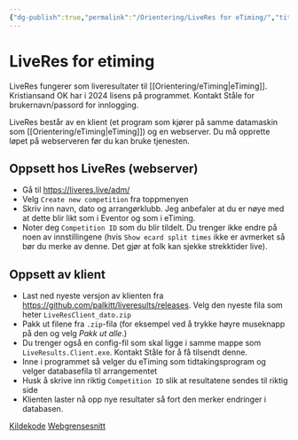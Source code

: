 ```yaml
---
{"dg-publish":true,"permalink":"/Orientering/LiveRes for eTiming/","title":"LiveRes for etiming","tags":["etiming","orientering"]}
---
```



# LiveRes for etiming
LiveRes fungerer som liveresultater til [[Orientering/eTiming\|eTiming]]. Kristiansand OK har i 2024 lisens på programmet. Kontakt Ståle for brukernavn/passord for innlogging.

LiveRes består av en klient (et program som kjører på samme datamaskin som [[Orientering/eTiming\|eTiming]]) og en webserver. Du må opprette løpet på webserveren før du kan bruke tjenesten.

<style> .container {font-family: sans-serif; text-align: center;} .button-wrapper button {z-index: 1;height: 40px; width: 100px; margin: 10px;padding: 5px;} .excalidraw .App-menu_top .buttonList { display: flex;} .excalidraw-wrapper { height: 800px; margin: 50px; position: relative;} :root[dir="ltr"] .excalidraw .layer-ui__wrapper .zen-mode-transition.App-menu_bottom--transition-left {transform: none;} </style><script src="https://cdn.jsdelivr.net/npm/react@17/umd/react.production.min.js"></script><script src="https://cdn.jsdelivr.net/npm/react-dom@17/umd/react-dom.production.min.js"></script><script type="text/javascript" src="https://cdn.jsdelivr.net/npm/@excalidraw/excalidraw@0/dist/excalidraw.production.min.js"></script><div id="liveres_forklaringexcalidraw.md1"></div><script>(function(){const InitialData={"type":"excalidraw","version":2,"source":"https://github.com/zsviczian/obsidian-excalidraw-plugin/releases/tag/2.2.7","elements":[{"type":"rectangle","version":89,"versionNonce":1623460045,"index":"Zx","isDeleted":false,"id":"guMrjmSXz3eFezoUQ8yKj","fillStyle":"hachure","strokeWidth":2,"strokeStyle":"solid","roughness":1,"opacity":100,"angle":0,"x":75.8203125,"y":-299.26239013671875,"strokeColor":"#1e1e1e","backgroundColor":"#f3f0ff","width":280,"height":460,"seed":133021293,"groupIds":[],"frameId":null,"roundness":{"type":3},"boundElements":[{"type":"text","id":"i3QBrYKw"}],"updated":1720551937853,"link":null,"locked":false},{"type":"text","version":77,"versionNonce":1917019949,"index":"Zy","isDeleted":false,"id":"i3QBrYKw","fillStyle":"hachure","strokeWidth":2,"strokeStyle":"solid","roughness":1,"opacity":100,"angle":0,"x":124.45635223388672,"y":-294.26239013671875,"strokeColor":"#1e1e1e","backgroundColor":"#fff9db","width":182.72792053222656,"height":35,"seed":568682701,"groupIds":[],"frameId":null,"roundness":null,"boundElements":[],"updated":1720551937853,"link":null,"locked":false,"fontSize":28,"fontFamily":1,"text":"På Internett","rawText":"På Internett","textAlign":"center","verticalAlign":"top","containerId":"guMrjmSXz3eFezoUQ8yKj","originalText":"På Internett","autoResize":true,"lineHeight":1.25},{"id":"j6Plvtria7RQwDYoBUdu4","type":"rectangle","x":-340,"y":-300,"width":400,"height":460,"angle":0,"strokeColor":"#1e1e1e","backgroundColor":"#fff9db","fillStyle":"hachure","strokeWidth":2,"strokeStyle":"solid","roughness":1,"opacity":100,"groupIds":[],"frameId":null,"index":"Zz","roundness":{"type":3},"seed":1143010755,"version":47,"versionNonce":1116824547,"isDeleted":false,"boundElements":[{"type":"text","id":"dQvakU2U"}],"updated":1720551692782,"link":null,"locked":false},{"id":"dQvakU2U","type":"text","x":-232.39996337890625,"y":-295,"width":184.7999267578125,"height":35,"angle":0,"strokeColor":"#1e1e1e","backgroundColor":"#fff9db","fillStyle":"hachure","strokeWidth":2,"strokeStyle":"solid","roughness":1,"opacity":100,"groupIds":[],"frameId":null,"index":"ZzV","roundness":null,"seed":1276163437,"version":23,"versionNonce":71169869,"isDeleted":false,"boundElements":null,"updated":1720551709447,"link":null,"locked":false,"text":"Lokalt på PC","rawText":"Lokalt på PC","fontSize":28,"fontFamily":1,"textAlign":"center","verticalAlign":"top","containerId":"j6Plvtria7RQwDYoBUdu4","originalText":"Lokalt på PC","autoResize":true,"lineHeight":1.25},{"id":"-2nEBoDht34Y1fxSwzJRc","type":"rectangle","x":-320,"y":20,"width":140,"height":100,"angle":0,"strokeColor":"#2f9e44","backgroundColor":"#ebfbee","fillStyle":"solid","strokeWidth":2,"strokeStyle":"solid","roughness":1,"opacity":100,"groupIds":[],"frameId":null,"index":"a0","roundness":{"type":3},"seed":1926476963,"version":166,"versionNonce":1501568141,"isDeleted":false,"boundElements":[{"type":"text","id":"H1p6jQww"},{"id":"NzBzMGlrcRnMcLALezqXB","type":"arrow"}],"updated":1720551584217,"link":null,"locked":false},{"id":"H1p6jQww","type":"text","x":-283.89996337890625,"y":57.5,"width":67.7999267578125,"height":25,"angle":0,"strokeColor":"#1e1e1e","backgroundColor":"transparent","fillStyle":"solid","strokeWidth":2,"strokeStyle":"solid","roughness":1,"opacity":100,"groupIds":[],"frameId":null,"index":"a1","roundness":null,"seed":878389315,"version":119,"versionNonce":647205603,"isDeleted":false,"boundElements":null,"updated":1720551622396,"link":null,"locked":false,"text":"eTiming","rawText":"eTiming","fontSize":20,"fontFamily":1,"textAlign":"center","verticalAlign":"middle","containerId":"-2nEBoDht34Y1fxSwzJRc","originalText":"eTiming","autoResize":true,"lineHeight":1.25},{"id":"E8EBhtgy9PIqoXAKdEyRJ","type":"rectangle","x":-240,"y":-240,"width":197.716796875,"height":123.68408203125,"angle":0,"strokeColor":"#e03131","backgroundColor":"#fff5f5","fillStyle":"hachure","strokeWidth":2,"strokeStyle":"solid","roughness":1,"opacity":100,"groupIds":[],"frameId":null,"index":"a2","roundness":{"type":3},"seed":1202708963,"version":125,"versionNonce":1067253187,"isDeleted":false,"boundElements":[{"type":"text","id":"MWJ1z2mq"},{"id":"NzBzMGlrcRnMcLALezqXB","type":"arrow"},{"id":"6TEO_skR3EN_0_Dj3B8qb","type":"arrow"}],"updated":1720551741214,"link":null,"locked":false},{"id":"MWJ1z2mq","type":"text","x":-200.2615509033203,"y":-203.157958984375,"width":118.23989868164062,"height":50,"angle":0,"strokeColor":"#e03131","backgroundColor":"transparent","fillStyle":"solid","strokeWidth":2,"strokeStyle":"solid","roughness":1,"opacity":100,"groupIds":[],"frameId":null,"index":"a2V","roundness":null,"seed":1964159949,"version":116,"versionNonce":1734233443,"isDeleted":false,"boundElements":null,"updated":1720551741214,"link":null,"locked":false,"text":"etime.mdb\nDatabasefil","rawText":"etime.mdb\nDatabasefil","fontSize":20,"fontFamily":1,"textAlign":"center","verticalAlign":"middle","containerId":"E8EBhtgy9PIqoXAKdEyRJ","originalText":"etime.mdb\nDatabasefil","autoResize":true,"lineHeight":1.25},{"id":"gNeBbCoOeeC2ExgDfLX4R","type":"rectangle","x":-100,"y":20,"width":140,"height":100,"angle":0,"strokeColor":"#2f9e44","backgroundColor":"#ebfbee","fillStyle":"solid","strokeWidth":2,"strokeStyle":"solid","roughness":1,"opacity":100,"groupIds":[],"frameId":null,"index":"a5","roundness":{"type":3},"seed":1727669357,"version":200,"versionNonce":1566319843,"isDeleted":false,"boundElements":[{"type":"text","id":"tWpVSuVu"},{"id":"6TEO_skR3EN_0_Dj3B8qb","type":"arrow"},{"id":"vN-QwRx0BjTnYdypfbkqi","type":"arrow"}],"updated":1720551643973,"link":null,"locked":false},{"id":"tWpVSuVu","type":"text","x":-66.55996704101562,"y":45,"width":73.11993408203125,"height":50,"angle":0,"strokeColor":"#1e1e1e","backgroundColor":"transparent","fillStyle":"solid","strokeWidth":2,"strokeStyle":"solid","roughness":1,"opacity":100,"groupIds":[],"frameId":null,"index":"a6","roundness":null,"seed":569251821,"version":171,"versionNonce":1290506371,"isDeleted":false,"boundElements":null,"updated":1720551643973,"link":null,"locked":false,"text":"LiveRes\nklient","rawText":"LiveRes klient","fontSize":20,"fontFamily":1,"textAlign":"center","verticalAlign":"middle","containerId":"gNeBbCoOeeC2ExgDfLX4R","originalText":"LiveRes klient","autoResize":true,"lineHeight":1.25},{"id":"NzBzMGlrcRnMcLALezqXB","type":"arrow","x":-247.95176449902345,"y":19,"width":60.39255026979117,"height":134.31591796875,"angle":0,"strokeColor":"#1e1e1e","backgroundColor":"#ebfbee","fillStyle":"hachure","strokeWidth":2,"strokeStyle":"solid","roughness":1,"opacity":100,"groupIds":[],"frameId":null,"index":"a7","roundness":{"type":2},"seed":402570413,"version":437,"versionNonce":398717219,"isDeleted":false,"boundElements":null,"updated":1720551854752,"link":null,"locked":false,"points":[[0,0],[60.39255026979117,-134.31591796875]],"lastCommittedPoint":null,"startBinding":{"elementId":"-2nEBoDht34Y1fxSwzJRc","gap":1,"focus":-0.22580645161290325},"endBinding":{"elementId":"E8EBhtgy9PIqoXAKdEyRJ","gap":1,"focus":0.14338595384406252},"startArrowhead":"arrow","endArrowhead":"arrow"},{"id":"6TEO_skR3EN_0_Dj3B8qb","type":"arrow","x":-121.18902148939867,"y":-115.31591796875,"width":76.75431498331977,"height":134.31591796875,"angle":0,"strokeColor":"#1e1e1e","backgroundColor":"#ebfbee","fillStyle":"hachure","strokeWidth":2,"strokeStyle":"solid","roughness":1,"opacity":100,"groupIds":[],"frameId":null,"index":"a9","roundness":{"type":2},"seed":1517057869,"version":380,"versionNonce":1047316387,"isDeleted":false,"boundElements":null,"updated":1720551854753,"link":null,"locked":false,"points":[[0,0],[76.75431498331977,134.31591796875]],"lastCommittedPoint":null,"startBinding":{"elementId":"E8EBhtgy9PIqoXAKdEyRJ","gap":1,"focus":0.1189159827977946},"endBinding":{"elementId":"gNeBbCoOeeC2ExgDfLX4R","gap":1,"focus":0.14922088940224296},"startArrowhead":null,"endArrowhead":"arrow"},{"id":"-mk8gr2sUCr8WkXzOVmqi","type":"rectangle","x":118.5247802734375,"y":-232.36923217773438,"width":200,"height":120,"angle":0,"strokeColor":"#f08c00","backgroundColor":"#ffec99","fillStyle":"hachure","strokeWidth":2,"strokeStyle":"solid","roughness":1,"opacity":100,"groupIds":[],"frameId":null,"index":"aA","roundness":{"type":3},"seed":934810701,"version":110,"versionNonce":1173364429,"isDeleted":false,"boundElements":[{"type":"text","id":"RmsLLeco"},{"id":"vN-QwRx0BjTnYdypfbkqi","type":"arrow"}],"updated":1720551932720,"link":null,"locked":false},{"id":"RmsLLeco","type":"text","x":163.704833984375,"y":-184.86923217773438,"width":109.639892578125,"height":25,"angle":0,"strokeColor":"#1e1e1e","backgroundColor":"#ffec99","fillStyle":"hachure","strokeWidth":2,"strokeStyle":"solid","roughness":1,"opacity":100,"groupIds":[],"frameId":null,"index":"aB","roundness":null,"seed":747070189,"version":108,"versionNonce":1165802797,"isDeleted":false,"boundElements":null,"updated":1720551932720,"link":null,"locked":false,"text":"LiveRes.live","rawText":"LiveRes.live","fontSize":20,"fontFamily":1,"textAlign":"center","verticalAlign":"middle","containerId":"-mk8gr2sUCr8WkXzOVmqi","originalText":"LiveRes.live","autoResize":true,"lineHeight":1.25},{"id":"vN-QwRx0BjTnYdypfbkqi","type":"arrow","x":24.68540594295171,"y":19,"width":123.82528050848975,"height":130.36923217773438,"angle":0,"strokeColor":"#1e1e1e","backgroundColor":"#ffec99","fillStyle":"hachure","strokeWidth":2,"strokeStyle":"solid","roughness":1,"opacity":100,"groupIds":[],"frameId":null,"index":"aC","roundness":{"type":2},"seed":1540115331,"version":357,"versionNonce":1671894509,"isDeleted":false,"boundElements":null,"updated":1720551932721,"link":null,"locked":false,"points":[[0,0],[123.82528050848975,-130.36923217773438]],"lastCommittedPoint":null,"startBinding":{"elementId":"gNeBbCoOeeC2ExgDfLX4R","gap":1,"focus":0.052631578947368425},"endBinding":{"elementId":"-mk8gr2sUCr8WkXzOVmqi","gap":1,"focus":0.07692307692307694},"startArrowhead":null,"endArrowhead":"arrow"},{"id":"GEYgUlM7","type":"text","x":-346.7774281204775,"y":-79.09849108155157,"width":160.7518768310547,"height":40,"angle":5.1723052775463625,"strokeColor":"#1e1e1e","backgroundColor":"#f3f0ff","fillStyle":"hachure","strokeWidth":2,"strokeStyle":"solid","roughness":1,"opacity":100,"groupIds":[],"frameId":null,"index":"aI","roundness":null,"seed":1825901549,"version":183,"versionNonce":469752355,"isDeleted":false,"boundElements":null,"updated":1720551800433,"link":null,"locked":false,"text":"eTiming leser og \nskriver databasefila","rawText":"eTiming leser og \nskriver databasefila","fontSize":16,"fontFamily":1,"textAlign":"center","verticalAlign":"middle","containerId":null,"originalText":"eTiming leser og \nskriver databasefila","autoResize":true,"lineHeight":1.25},{"type":"text","version":306,"versionNonce":589874093,"index":"aJ","isDeleted":false,"id":"7ZkODlq2","fillStyle":"hachure","strokeWidth":2,"strokeStyle":"solid","roughness":1,"opacity":100,"angle":1.048598162964164,"x":-119.79261636067724,"y":-73.70804904556135,"strokeColor":"#1e1e1e","backgroundColor":"#f3f0ff","width":147.1678924560547,"height":40,"seed":857514979,"groupIds":[],"frameId":null,"roundness":null,"boundElements":[],"updated":1720551956431,"link":null,"locked":false,"fontSize":16,"fontFamily":1,"text":"LiveRes-klienten\nleser databasefila","rawText":"LiveRes-klienten\nleser databasefila","textAlign":"center","verticalAlign":"middle","containerId":null,"originalText":"LiveRes-klienten\nleser databasefila","autoResize":true,"lineHeight":1.25},{"type":"text","version":1135,"versionNonce":1076245219,"index":"aN","isDeleted":false,"id":"K93IdvQY","fillStyle":"hachure","strokeWidth":2,"strokeStyle":"solid","roughness":1,"opacity":100,"angle":5.481043752402295,"x":58.29248809814453,"y":-71.23846435546875,"strokeColor":"#1e1e1e","backgroundColor":"#f3f0ff","width":180.39988708496094,"height":60,"seed":2123761603,"groupIds":[],"frameId":null,"roundness":null,"boundElements":[],"updated":1720551943482,"link":null,"locked":false,"fontSize":16,"fontFamily":1,"text":"LiveRes-klienten\nsender live-resultatene\ntil serveren","rawText":"LiveRes-klienten\nsender live-resultatene\ntil serveren","textAlign":"center","verticalAlign":"middle","containerId":null,"originalText":"LiveRes-klienten\nsender live-resultatene\ntil serveren","autoResize":true,"lineHeight":1.25},{"id":"iQvrGmwC","type":"text","x":-50.5,"y":-67.75390625,"width":10,"height":25,"angle":0,"strokeColor":"#1e1e1e","backgroundColor":"transparent","fillStyle":"solid","strokeWidth":2,"strokeStyle":"solid","roughness":1,"opacity":100,"groupIds":[],"frameId":null,"index":"aO","roundness":null,"seed":1822036173,"version":6,"versionNonce":2102604547,"isDeleted":true,"boundElements":null,"updated":1720551854676,"link":null,"locked":false,"text":"","rawText":"","fontSize":20,"fontFamily":1,"textAlign":"left","verticalAlign":"top","containerId":null,"originalText":"","autoResize":true,"lineHeight":1.25},{"id":"2rxqAc9e","type":"text","x":-68.5,"y":-116.75390625,"width":10,"height":25,"angle":0,"strokeColor":"#1e1e1e","backgroundColor":"transparent","fillStyle":"solid","strokeWidth":2,"strokeStyle":"solid","roughness":1,"opacity":100,"groupIds":[],"frameId":null,"index":"aP","roundness":null,"seed":1822999117,"version":6,"versionNonce":451916461,"isDeleted":true,"boundElements":null,"updated":1720551854676,"link":null,"locked":false,"text":"","rawText":"","fontSize":20,"fontFamily":1,"textAlign":"left","verticalAlign":"top","containerId":null,"originalText":"","autoResize":true,"lineHeight":1.25},{"id":"gL5214Nb2S0DwB1azrjYL","type":"arrow","x":-120,"y":-60,"width":40,"height":60,"angle":0,"strokeColor":"#2f9e44","backgroundColor":"#ebfbee","fillStyle":"hachure","strokeWidth":2,"strokeStyle":"solid","roughness":1,"opacity":100,"groupIds":[],"frameId":null,"index":"aQ","roundness":{"type":2},"seed":588628269,"version":14,"versionNonce":320592547,"isDeleted":true,"boundElements":null,"updated":1720551854676,"link":null,"locked":false,"points":[[0,0],[-40,60]],"lastCommittedPoint":null,"startBinding":{"elementId":"E8EBhtgy9PIqoXAKdEyRJ","focus":-0.14215206154125,"gap":1},"endBinding":{"elementId":"-2nEBoDht34Y1fxSwzJRc","focus":0.16129032258064516,"gap":1},"startArrowhead":null,"endArrowhead":"arrow"}],"appState":{"theme":"light","viewBackgroundColor":"#ffffff","currentItemStrokeColor":"#1e1e1e","currentItemBackgroundColor":"#f3f0ff","currentItemFillStyle":"hachure","currentItemStrokeWidth":2,"currentItemStrokeStyle":"solid","currentItemRoughness":1,"currentItemOpacity":100,"currentItemFontFamily":1,"currentItemFontSize":16,"currentItemTextAlign":"left","currentItemStartArrowhead":null,"currentItemEndArrowhead":"arrow","scrollX":472.58349609375,"scrollY":474.73883056640625,"zoom":{"value":1},"currentItemRoundness":"round","gridSize":null,"gridColor":{"Bold":"#C9C9C9FF","Regular":"#EDEDEDFF"},"currentStrokeOptions":null,"previousGridSize":null,"frameRendering":{"enabled":true,"clip":true,"name":true,"outline":true},"objectsSnapModeEnabled":false},"files":{}};InitialData.scrollToContent=true;App=()=>{const e=React.useRef(null),t=React.useRef(null),[n,i]=React.useState({width:void 0,height:void 0});return React.useEffect(()=>{i({width:t.current.getBoundingClientRect().width,height:t.current.getBoundingClientRect().height});const e=()=>{i({width:t.current.getBoundingClientRect().width,height:t.current.getBoundingClientRect().height})};return window.addEventListener("resize",e),()=>window.removeEventListener("resize",e)},[t]),React.createElement(React.Fragment,null,React.createElement("div",{className:"excalidraw-wrapper",ref:t},React.createElement(ExcalidrawLib.Excalidraw,{ref:e,width:n.width,height:n.height,initialData:InitialData,viewModeEnabled:!0,zenModeEnabled:!0,gridModeEnabled:!1})))},excalidrawWrapper=document.getElementById("liveres_forklaringexcalidraw.md1");ReactDOM.render(React.createElement(App),excalidrawWrapper);})();</script>

## Oppsett hos LiveRes (webserver)
- Gå til <https://liveres.live/adm/>
- Velg `Create new competition` fra toppmenyen
- Skriv inn navn, dato og arrangørklubb. Jeg anbefaler at du er nøye med at dette blir likt som i Eventor og som i eTiming.
- Noter deg `Competition ID` som du blir tildelt. Du trenger ikke endre på noen av innstillingene (hvis `Show ecard split times` ikke er avmerket så bør du merke av denne. Det gjør at folk kan sjekke strekktider live).

## Oppsett av klient
- Last ned nyeste versjon av klienten fra <https://github.com/palkitt/liveresults/releases>. Velg den nyeste fila som heter `LiveResClient_dato.zip`
- Pakk ut filene fra `.zip`-fila (for eksempel ved å trykke høyre museknapp på den og velg *Pakk ut alle*.)
- Du trenger også en config-fil som skal ligge i samme mappe som `LiveResults.Client.exe`. Kontakt Ståle for å få tilsendt denne.
- Inne i programmet så velger du eTiming som tidtakingsprogram og velger databasefila til arrangementet
- Husk å skrive inn riktig `Competition ID` slik at resultatene sendes til riktig side
- Klienten laster nå opp nye resultater så fort den merker endringer i databasen.

[Kildekode](https://github.com/palkitt/liveresults)
[Webgrensesnitt](https://liveres.live/adm/)
